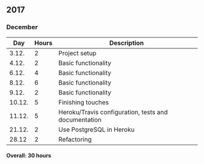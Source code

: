 ## 2017

### December

Day | Hours | Description
--------------- | ----- | ------
3.12.   |   2    | Project setup
4.12.   |   2    | Basic functionality
6.12.   |   4    | Basic functionality
8.12.   |   6    | Basic functionality
9.12.   |   2    | Basic functionality
10.12.  |   5    | Finishing touches
11.12.  |   5    | Heroku/Travis configuration, tests and documentation
21.12.  |   2    | Use PostgreSQL in Heroku
28.12   |   2    | Refactoring

#### Overall: 30 hours
